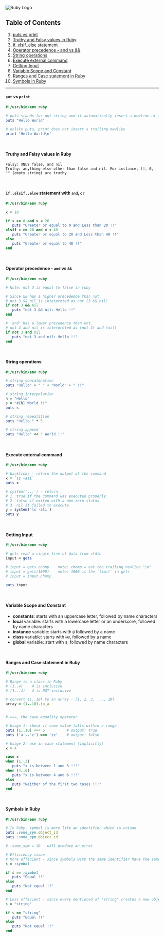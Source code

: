 ![Ruby Logo](https://findicons.com/files/icons/899/ruby_programming/256/ruby.png)

## Table of Contents
1. [puts vs print](https://github.com/ZeroSword-X/programming/tree/master/ruby/basic#put-vs-print)
1. [Truthy and Falsy values in Ruby](https://github.com/ZeroSword-X/programming/tree/master/ruby/basic#Truthy-and-Falsy-values-in-Ruby)
1. [if..elsif..else statement](https://github.com/ZeroSword-X/programming/tree/master/ruby/basic#ifelsifelse-statement-with-and-or)
1. [Operator precedence - and vs &&](https://github.com/ZeroSword-X/programming/tree/master/ruby/basic#operator-precedence---and-vs-)
1. [String operations](https://github.com/ZeroSword-X/programming/tree/master/ruby/basic#string-operations)
1. [Execute external command](https://github.com/ZeroSword-X/programming/tree/master/ruby/basic#execute-external-command)
1. [Getting Input](https://github.com/ZeroSword-X/programming/tree/master/ruby/basic#getting-Input)
1. [Variable Scope and Constant](https://github.com/ZeroSword-X/programming/tree/master/ruby/basic#variable-scope-and-constant)
1. [Ranges and Case statement in Ruby](https://github.com/ZeroSword-X/programming/tree/master/ruby/basic#ranges-and-case-statement-in-ruby)
1. [Symbols in Ruby](https://github.com/ZeroSword-X/programming/tree/master/ruby/basic#symbols-in-ruby)

---

#### `put` vs `print`

```ruby
#!/usr/bin/env ruby

# puts stands for put string and it automatically insert a newline at the end
puts "Hello World"

# unlike puts, print does not insert a trailing newline
print "Hello World\n"    
```

<br>

#### Truthy and Falsy values in Ruby

```
Falsy: ONLY false, and nil
Truthy: anything else other than false and nil. For instance, [], 0, "" (empty string) are truthy
```

<br>

#### `if..elsif..else` statement with `and`, `or`

```ruby
#!/usr/bin/env ruby

x = 10

if x >= 0 and x < 20
   puts "Greater or equal to 0 and Less than 20 !!"
elsif x >= 20 and x < 40
   puts "Greater or equal to 20 and Less than 40 !!"
else 
   puts "Greater or equal to 40 !!"
end
```

<br>

#### Operator precedence - `and` vs `&&` 

```ruby
#!/usr/bin/env ruby

# Note: not 3 is equal to false in ruby

# Since && has a higher precedence than not,
# not 3 && nil is interpreted as not (3 && nil)
if not 3 && nil
   puts "not 3 && nil: Hello !!"
end

# 'and' has a lower precedence than not,
# not 3 and nil is interpreted as (not 3) and (nil)
if not 3 and nil
   puts "not 3 and nil: Hello !!"
end
```

<br>

#### String operations

```ruby
#!/usr/bin/env ruby

# string concatenation
puts "Hello" + " " + "World" + " !!"

# string interpolation
h = "Hello"
s = "#{h} World !!"
puts s

# string repeatition
puts "Hello " * 5

# string append
puts "Hello" << " World !!"
```

<br>

#### Execute external command 

```ruby
#!/usr/bin/env ruby

# backticks - return the output of the command
x = `ls -ali`
puts x

# system('...') - return 
# 1. true if the command was executed properly
# 2. false if exited with a non-zero status                        
# 3. nil if failed to execute
y = system('ls -ali')
puts y
```

<br>

#### Getting Input

```ruby
#!/usr/bin/env ruby

# gets read a single line of data from stdin
input = gets

# input = gets.chomp    note: chomp = eat the trailing newline "\n"
# input = gets(1000)    note: 1000 is the 'limit' in gets
# input = input.chomp

puts input 
```

<br>

#### Variable Scope and Constant

- **constants**: starts with an uppercase letter, followed by name characters
- **local** variable: starts with a lowercase letter or an underscore, followed by name characters
- **instance** variable: starts with `@` followed by a name
- **class** variable: starts with `@@`, followed by a name
- **global** variable: start with `$`, followed by name characters

<br>

#### Ranges and Case statement in Ruby

```ruby
#!/usr/bin/env ruby

# Range is a class in Ruby
# (1..4)    4 is inclusive
# (1...4)   4 is NOT inclusive

# convert (1..10) to an array - [1, 2, 3, ..., 10]
array = (1..10).to_a


# ===, the case equality operator

# Usage 1: check if some value falls within a range
puts (1..10) === 5          # output: true
puts ('a'..'z') === 'zz'    # output: false

# Usage 2: use in case statement (implicitly)
x = 4

case x
when (1..3)
   puts "x is between 1 and 3 !!!"
when (4..6)
   puts "x is between 4 and 6 !!!"
else
   puts "Neither of the first two cases !!!"
end
```

<br>

#### Symbols in Ruby

```ruby
#!/usr/bin/env ruby

# In Ruby, symbol is more like an identifier which is unique
puts :some_sym.object_id
puts :some_sym.object_id

# :some_sym = 10   will produce an error

# Efficiency issue
# More efficient - since symbols with the same identifier have the same reference and initialised once
s = :symbol

if s == :symbol
   puts "Equal !!"
else
   puts "Not equal !!"
end

# Less efficient - since every mentioned of "string" creates a new object
s = "string"

if s == "string"
   puts "Equal !!"
else
   puts "Not equal !!"
end
```

